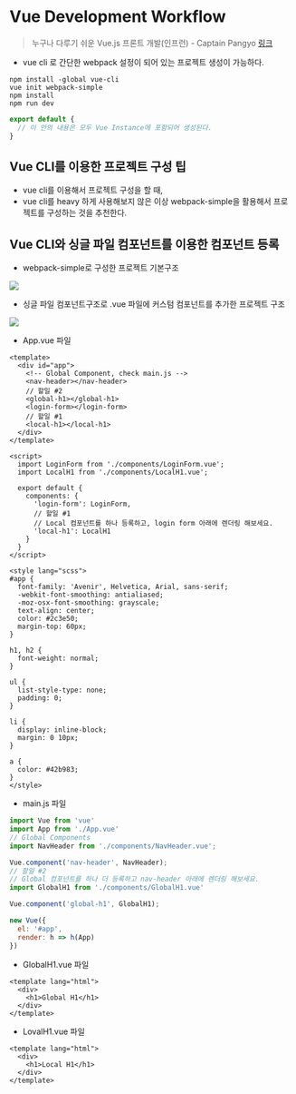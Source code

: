 # Vue Development Workflow

> 누구나 다루기 쉬운 Vue.js 프론트 개발(인프런) - Captain Pangyo [링크](https://www.inflearn.com/course/vue-pwa-vue-js-%EA%B8%B0%EB%B3%B8/)

* vue cli 로 간단한 webpack 설정이 되어 있는 프로젝트 생성이 가능하다.

```shell
npm install -global vue-cli
vue init webpack-simple
npm install
npm run dev
```

```js
export default {
  // 이 안의 내용은 모두 Vue Instance에 포함되어 생성된다.
}
```

## Vue CLI를 이용한 프로젝트 구성 팁

* vue cli를 이용해서 프로젝트 구성을 할 때,
* vue cli를 heavy 하게 사용해보지 않은 이상 webpack-simple을 활용해서 프로젝트를 구성하는 것을 추천한다.

## Vue CLI와 싱글 파일 컴포넌트를 이용한 컴포넌트 등록

* webpack-simple로 구성한 프로젝트 기본구조

![](https://github.com/namjunemy/TIL/blob/master/Vue/img/04.PNG?raw=true)

* 싱글 파일 컴포넌트구조로 .vue 파일에 커스텀 컴포넌트를 추가한 프로젝트 구조

![](https://github.com/namjunemy/TIL/blob/master/Vue/img/05.PNG?raw=true)

* App.vue 파일

```vue
<template>
  <div id="app">
    <!-- Global Component, check main.js -->
    <nav-header></nav-header>
    // 할일 #2
    <global-h1></global-h1>
    <login-form></login-form>
    // 할일 #1
    <local-h1></local-h1>
  </div>
</template>

<script>
  import LoginForm from './components/LoginForm.vue';
  import LocalH1 from './components/LocalH1.vue';

  export default {
    components: {
      'login-form': LoginForm,
      // 할일 #1
      // Local 컴포넌트를 하나 등록하고, login form 아래에 렌더링 해보세요.
      'local-h1': LocalH1
    }
  }
</script>

<style lang="scss">
#app {
  font-family: 'Avenir', Helvetica, Arial, sans-serif;
  -webkit-font-smoothing: antialiased;
  -moz-osx-font-smoothing: grayscale;
  text-align: center;
  color: #2c3e50;
  margin-top: 60px;
}

h1, h2 {
  font-weight: normal;
}

ul {
  list-style-type: none;
  padding: 0;
}

li {
  display: inline-block;
  margin: 0 10px;
}

a {
  color: #42b983;
}
</style>
```

* main.js 파일

```js
import Vue from 'vue'
import App from './App.vue'
// Global Components
import NavHeader from './components/NavHeader.vue';

Vue.component('nav-header', NavHeader);
// 할일 #2
// Global 컴포넌트를 하나 더 등록하고 nav-header 아래에 렌더링 해보세요.
import GlobalH1 from './components/GlobalH1.vue'

Vue.component('global-h1', GlobalH1);

new Vue({
  el: '#app',
  render: h => h(App)
})
```

* GlobalH1.vue 파일

```vue
<template lang="html">
  <div>
    <h1>Global H1</h1>
  </div>
</template>
```

* LovalH1.vue 파일

```vue
<template lang="html">
  <div>
    <h1>Local H1</h1>
  </div>
</template>
```

